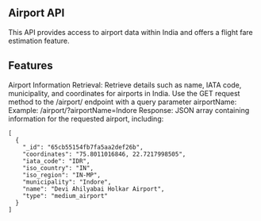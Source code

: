 ## Airport API

This API provides access to airport data within India and offers a flight fare estimation feature.

## Features

Airport Information Retrieval:
Retrieve details such as name, IATA code, municipality, and coordinates for airports in India.
Use the GET request method to the /airport/ endpoint with a query parameter airportName:
Example: /airport/?airportName=Indore
Response: JSON array containing information for the requested airport, including:
```
[
  {
    "_id": "65cb55154fb7fa5aa2def26b",
    "coordinates": "75.8011016846, 22.7217998505",
    "iata_code": "IDR",
    "iso_country": "IN",
    "iso_region": "IN-MP",
    "municipality": "Indore",
    "name": "Devi Ahilyabai Holkar Airport",
    "type": "medium_airport"
  }
]
```

